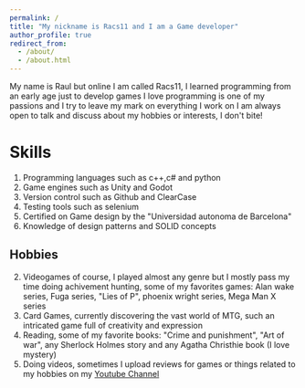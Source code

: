 ```yaml
---
permalink: /
title: "My nickname is Racs11 and I am a Game developer"
author_profile: true
redirect_from: 
  - /about/
  - /about.html
---
```





My name is Raul but online I am called Racs11, I learned programming from an early age just to develop games
I love programming is one of my passions and I try to leave my mark on everything I work on
I am always open to talk and discuss about my hobbies or interests, I don't bite! 

Skills
======
1. Programming languages such as c++,c# and python
1. Game engines such as Unity and Godot 
1. Version control such as Github and ClearCase
1. Testing tools such as selenium
1. Certified on Game design by the "Universidad autonoma de Barcelona"  
1. Knowledge of design patterns and SOLID concepts 

Hobbies
------
2. Videogames of course, I played almost any genre but I mostly pass my time doing achivement hunting, some of my favorites games: Alan wake series, Fuga series, "Lies of P", phoenix wright series, Mega Man X series
2. Card Games, currently discovering the vast world of MTG, such an intricated game full of creativity and expression
2. Reading, some of my favorite books: "Crime and punishment", "Art of war", any Sherlock Holmes story and any Agatha Christhie book (I love mystery)
2. Doing videos, sometimes I upload reviews for games or things related to my hobbies on my <a href="https://www.youtube.com/channel/UCUpFw1wkLdnqP3G39o0sSpA" >Youtube Channel </a>